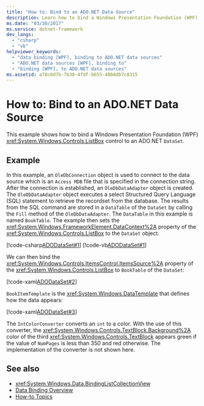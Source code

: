```yaml
---
title: "How to: Bind to an ADO.NET Data Source"
description: Learn how to bind a Windows Presentation Foundation (WPF) control to an ADO.NET Data Source with several provided code examples.
ms.date: "03/30/2017"
ms.service: dotnet-framework
dev_langs:
  - "csharp"
  - "vb"
helpviewer_keywords:
  - "data binding [WPF], binding to ADO.NET data sources"
  - "ADO.NET data sources [WPF], binding to"
  - "binding [WPF], to ADO.NET data sources"
ms.assetid: a70c6d7b-7b38-4fdf-b655-4804db7c8315
---
```


# How to: Bind to an ADO.NET Data Source

This example shows how to bind a Windows Presentation Foundation (WPF) <xref:System.Windows.Controls.ListBox> control to an ADO.NET `DataSet`.

## Example

In this example, an `OleDbConnection` object is used to connect to the data source which is an `Access MDB` file that is specified in the connection string. After the connection is established, an `OleDbDataAdapter` object is created. The `OleDbDataAdapter` object executes a select Structured Query Language (SQL) statement to retrieve the recordset from the database. The results from the SQL command are stored in a `DataTable` of the `DataSet` by calling the `Fill` method of the `OleDbDataAdapter`. The `DataTable` in this example is named `BookTable`. The example then sets the <xref:System.Windows.FrameworkElement.DataContext%2A> property of the <xref:System.Windows.Controls.ListBox> to the `DataSet` object.

[!code-csharp[ADODataSet#1](~/samples/snippets/csharp/VS_Snippets_Wpf/ADODataSet/CSharp/Window1.xaml.cs#1)]
[!code-vb[ADODataSet#1](~/samples/snippets/visualbasic/VS_Snippets_Wpf/ADODataSet/VisualBasic/Window1.xaml.vb#1)]

We can then bind the <xref:System.Windows.Controls.ItemsControl.ItemsSource%2A> property of the <xref:System.Windows.Controls.ListBox> to `BookTable` of the `DataSet`:

[!code-xaml[ADODataSet#2](~/samples/snippets/csharp/VS_Snippets_Wpf/ADODataSet/CSharp/Window1.xaml#2)]

`BookItemTemplate` is the <xref:System.Windows.DataTemplate> that defines how the data appears:

[!code-xaml[ADODataSet#3](~/samples/snippets/csharp/VS_Snippets_Wpf/ADODataSet/CSharp/Window1.xaml#3)]

The `IntColorConverter` converts an `int` to a color. With the use of this converter, the <xref:System.Windows.Controls.TextBlock.Background%2A> color of the third <xref:System.Windows.Controls.TextBlock> appears green if the value of `NumPages` is less than 350 and red otherwise. The implementation of the converter is not shown here.

## See also

- <xref:System.Windows.Data.BindingListCollectionView>
- [Data Binding Overview](index.md)
- [How-to Topics](data-binding-how-to-topics.md)
